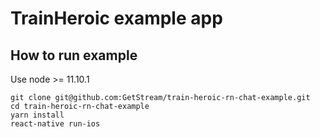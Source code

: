 # TrainHeroic example app


## How to run example

Use node >= 11.10.1

```
git clone git@github.com:GetStream/train-heroic-rn-chat-example.git
cd train-heroic-rn-chat-example
yarn install
react-native run-ios
```
